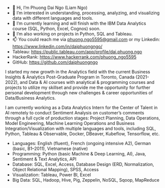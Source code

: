 - 👋 Hi, I’m Phuong Dai Ngo (Liam Ngo)
- 👀 I’m interested in understanding, processing, analyzing, and visualizing data with different languages and tools.
- 🌱 I’m currently learning and will finish with the IBM Data Analytics course (SQL, Python, Excel, Cognos) soon.
- 💞️ I’m also working on projects in Python, SQL and Tableau.
- 📫 You could reach me via phuong.ngo5595@gmail.com or my Linkedin: https://www.linkedin.com/in/daiphuongngo/
- Tableau: https://public.tableau.com/app/profile/dai.phuong.ngo
- HackerRank: https://www.hackerrank.com/phuong_ngo5595
- GitHub: https://github.com/daiphuongngo

I started my new growth in the Analytics field with the current Business Insights & Analytics Post-Graduate Program in Toronto, Canada (2021-2022), and Data & AI courses with analytical & programming courses and projects to utilize my skillset and provide me the opportunity for further personal development through new challenges & career opportunities of Data/Business Analytics.

I am currently working as a Data Analytics Intern for the Center of Talent in AI remotely to conduct Sentiment Analysis on customer’s comments through a full cycle of production stages: Project Planning, Data Operations, Model Engineering, Machine Learning Operations and Business Integration/Visualization with multiple languages and tools, including SQL, Python, Tableau & Observable, Docker, DBeaver, Kubeflow, Tensorflow, etc. 

- Languages:	English (fluent), French (ongoing intensive A2), German (basic, B1–2011), Vietnamese (native)
- Programming:	Python (basic Machine & Deep Learning, AI), Java, Sentiment & Text Analytics, API
- Database:	SQL, Excel, Access, Database Design (ERD, Normalization, Object Relational Mapping), SPSS, Access 
- Visualization: Tableau, Power BI, Excel
- Big Data: SQL, Hadoop, Hive, Pig, Zeppelin, NoSQL, Sqoop, MapReduce

